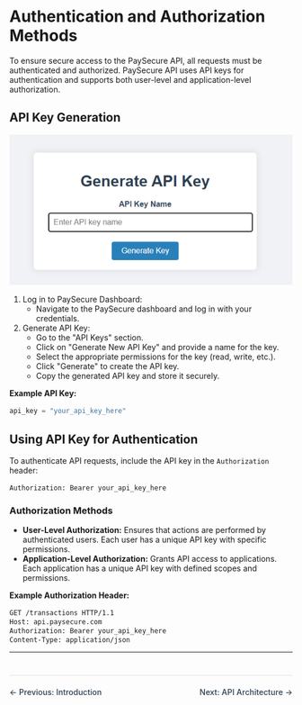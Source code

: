 # Authentication and Authorization Methods

To ensure secure access to the PaySecure API, all requests must be authenticated and authorized. PaySecure API uses API keys for authentication and supports both user-level and application-level authorization.

## API Key Generation

![API Key Page](https://github.com/OluwaTossin/PaySecure-API-Documentation-Images/raw/main/API%20Key%20Page.png)

1. Log in to PaySecure Dashboard:
   - Navigate to the PaySecure dashboard and log in with your credentials.
2. Generate API Key:
   - Go to the "API Keys" section.
   - Click on "Generate New API Key" and provide a name for the key.
   - Select the appropriate permissions for the key (read, write, etc.).
   - Click "Generate" to create the API key.
   - Copy the generated API key and store it securely.

**Example API Key:**
```python
api_key = "your_api_key_here"
```

## Using API Key for Authentication
To authenticate API requests, include the API key in the `Authorization` header:

```http
Authorization: Bearer your_api_key_here
```

### Authorization Methods
- **User-Level Authorization:** Ensures that actions are performed by authenticated users. Each user has a unique API key with specific permissions.
- **Application-Level Authorization:** Grants API access to applications. Each application has a unique API key with defined scopes and permissions.

**Example Authorization Header:**
```http
GET /transactions HTTP/1.1
Host: api.paysecure.com
Authorization: Bearer your_api_key_here
Content-Type: application/json
```

---

<div style="display: flex; justify-content: space-between; margin-top: 40px; padding: 20px 0; border-top: 2px solid #eee;">
  <a href="#/getting-started/introduction" style="text-decoration: none; color: #2c3e50; font-weight: 500;">← Previous: Introduction</a>
  <a href="#/getting-started/architecture" style="text-decoration: none; color: #2c3e50; font-weight: 500;">Next: API Architecture →</a>
</div>

